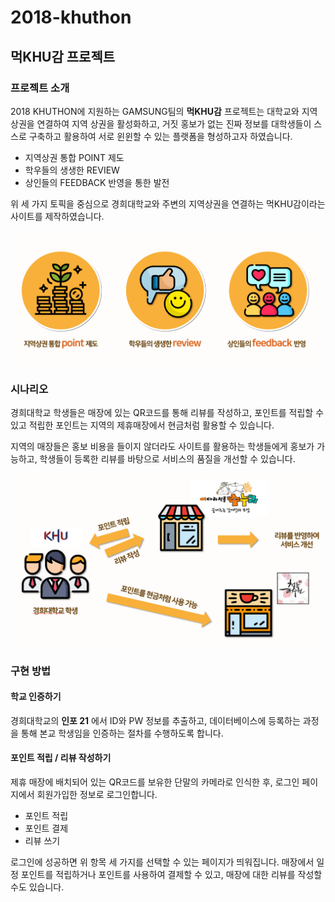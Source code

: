 # 2018-khuthon

## 먹KHU감 프로젝트
### 프로젝트 소개
2018 KHUTHON에 지원하는 GAMSUNG팀의 **먹KHU감** 프로젝트는 대학교와 지역상권을 연결하여 지역 상권을 활성화하고, 거짓 홍보가 없는 진짜 정보를 대학생들이 스스로 구축하고 활용하여 서로 윈윈할 수 있는 플랫폼을 형성하고자 하였습니다.

* 지역상권 통합 POINT 제도
* 학우들의 생생한 REVIEW
* 상인들의 FEEDBACK 반영을 통한 발전

위 세 가지 토픽을 중심으로 경희대학교와 주변의 지역상권을 연결하는 먹KHU감이라는 사이트를 제작하였습니다.

![readme_introduce](./src/readme_introduce.PNG)

### 시나리오
경희대학교 학생들은 매장에 있는 QR코드를 통해 리뷰를 작성하고, 포인트를 적립할 수 있고 적립한 포인트는 지역의 제휴매장에서 현금처럼 활용할 수 있습니다. 

지역의 매장들은 홍보 비용을 들이지 않더라도 사이트를 활용하는 학생들에게 홍보가 가능하고, 학생들이 등록한 리뷰를 바탕으로 서비스의 품질을 개선할 수 있습니다.

![readme_scenario](./src/readme_scenario.PNG)

### 구현 방법

#### 학교 인증하기
경희대학교의 **인포 21** 에서 ID와 PW 정보를 추출하고, 데이터베이스에 등록하는 과정을 통해 본교 학생임을 인증하는 절차를 수행하도록 합니다.

#### 포인트 적립 / 리뷰 작성하기
제휴 매장에 배치되어 있는 QR코드를 보유한 단말의 카메라로 인식한 후, 로그인 페이지에서 회원가입한 정보로 로그인합니다.

* 포인트 적립
* 포인트 결제
* 리뷰 쓰기

로그인에 성공하면 위 항목 세 가지를 선택할 수 있는 페이지가 띄워집니다. 매장에서 일정 포인트를 적립하거나 포인트를 사용하여 결제할 수 있고, 매장에 대한 리뷰를 작성할 수도 있습니다.